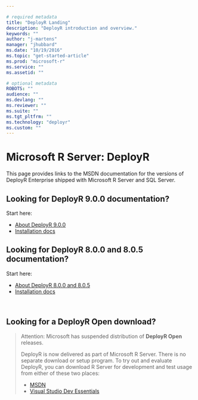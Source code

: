 ```yaml
---

# required metadata
title: "DeployR Landing"
description: "DeployR introduction and overview."
keywords: ""
author: "j-martens"
manager: "jhubbard"
ms.date: "10/19/2016"
ms.topic: "get-started-article"
ms.prod: "microsoft-r"
ms.service: ""
ms.assetid: ""

# optional metadata
ROBOTS: ""
audience: ""
ms.devlang: ""
ms.reviewer: ""
ms.suite: ""
ms.tgt_pltfrm: ""
ms.technology: "deployr"
ms.custom: ""
---
```


# Microsoft R Server: DeployR

This page provides links to the MSDN documentation for the versions of DeployR Enterprise shipped with Microsoft R Server and SQL Server.

## Looking for DeployR 9.0.0 documentation?

Start here:

+ [About DeployR 9.0.0](operationalize/deployr.md)
+ [Installation docs](operationalize/deployr-installation.md)


## Looking for DeployR 8.0.0 and 8.0.5 documentation?

Start here:
+ [About DeployR 8.0.0 and 8.0.5](deployr-about.md)
+ [Installation docs](deployr-installation.md)

<br>

## Looking for a DeployR Open download?

>Attention: Microsoft has suspended distribution of **DeployR Open** releases. 
>
>DeployR is now delivered as part of Microsoft R Server. There is no separate download or setup program.
>To try out and evaluate DeployR, you can download R Server for development and test usage from either of these two places:
> - [MSDN](http://aka.ms/rserver/linux/download) 
> - [Visual Studio Dev Essentials](https://www.visualstudio.com/dev-essentials/)